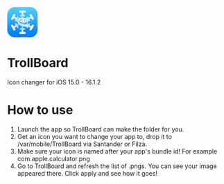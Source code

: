 <img src="TrollBoard-modified.png" alt="Logo" width="70" height="70">

# TrollBoard
Icon changer for iOS 15.0 - 16.1.2

# How to use
1. Launch the app so TrollBoard can make the folder for you.
2. Get an icon you want to change your app to, drop it to /var/mobile/TrollBoard via Santander or Filza.
3. Make sure your icon is named after your app's bundle id! For example com.apple.calculator.png
4. Go to TrollBoard and refresh the list of .pngs. You can see your image appeared there. Click apply and see how it goes!
